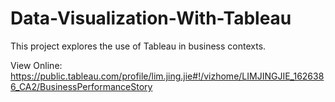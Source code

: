 # Data-Visualization-With-Tableau

This project explores the use of Tableau in business contexts.

View Online:
https://public.tableau.com/profile/lim.jing.jie#!/vizhome/LIMJINGJIE_1626386_CA2/BusinessPerformanceStory